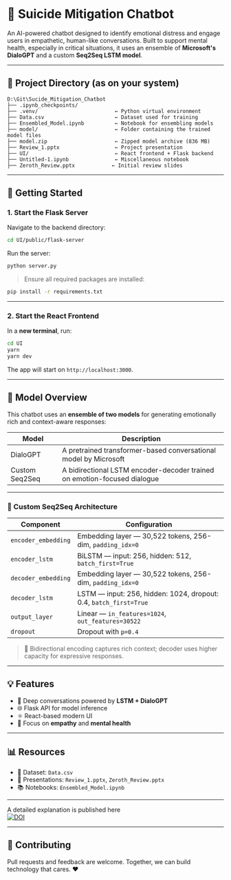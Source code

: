 # 🧠 Suicide Mitigation Chatbot

An AI-powered chatbot designed to identify emotional distress and engage users in empathetic, human-like conversations. Built to support mental health, especially in critical situations, it uses an ensemble of **Microsoft's DialoGPT** and a custom **Seq2Seq LSTM model**.

---

## 📁 Project Directory (as on your system)

```
D:\Git\Sucide_Mitigation_Chatbot
├── .ipynb_checkpoints/
├── .venv/                         ← Python virtual environment
├── Data.csv                       ← Dataset used for training
├── Ensembled_Model.ipynb          ← Notebook for ensembling models
├── model/                         ← Folder containing the trained model files
├── model.zip                      ← Zipped model archive (836 MB)
├── Review_1.pptx                  ← Project presentation
├── UI/                            ← React frontend + Flask backend
├── Untitled-1.ipynb               ← Miscellaneous notebook
├── Zeroth_Review.pptx            ← Initial review slides
```

---

## 🚀 Getting Started

### 1. Start the Flask Server

Navigate to the backend directory:

```bash
cd UI/public/flask-server
```

Run the server:

```bash
python server.py
```

> Ensure all required packages are installed:

```bash
pip install -r requirements.txt
```

---

### 2. Start the React Frontend

In a **new terminal**, run:

```bash
cd UI
yarn
yarn dev
```

The app will start on `http://localhost:3000`.

---

## 🤖 Model Overview

This chatbot uses an **ensemble of two models** for generating emotionally rich and context-aware responses:

| Model             | Description                                                                 |
|------------------|-----------------------------------------------------------------------------|
| DialoGPT          | A pretrained transformer-based conversational model by Microsoft            |
| Custom Seq2Seq    | A bidirectional LSTM encoder-decoder trained on emotion-focused dialogue    |

---

### 🧱 Custom Seq2Seq Architecture

| Component             | Configuration                                                       |
|-----------------------|---------------------------------------------------------------------|
| `encoder_embedding`   | Embedding layer — 30,522 tokens, 256-dim, `padding_idx=0`           |
| `encoder_lstm`        | BiLSTM — input: 256, hidden: 512, `batch_first=True`                |
| `decoder_embedding`   | Embedding layer — 30,522 tokens, 256-dim, `padding_idx=0`           |
| `decoder_lstm`        | LSTM — input: 256, hidden: 1024, dropout: 0.4, `batch_first=True`   |
| `output_layer`        | Linear — `in_features=1024`, `out_features=30522`                   |
| `dropout`             | Dropout with `p=0.4`                                                |

> 🔁 Bidirectional encoding captures rich context; decoder uses higher capacity for expressive responses.

---

## 💡 Features

- 💬 Deep conversations powered by **LSTM + DialoGPT**
- 🌐 Flask API for model inference
- ⚛️ React-based modern UI
- 🧠 Focus on **empathy** and **mental health**

---

## 📊 Resources

- 📁 Dataset: `Data.csv`
- 📄 Presentations: `Review_1.pptx`, `Zeroth_Review.pptx`
- 📚 Notebooks: `Ensembled_Model.ipynb`

---

A detailed explanation is published here<br>
[![DOI](https://zenodo.org/badge/DOI/10.5281/zenodo.15478579.svg)](https://doi.org/10.5281/zenodo.15478579)

---

## 🤝 Contributing

Pull requests and feedback are welcome. Together, we can build technology that cares. ❤️
